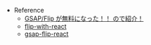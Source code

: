 - Reference
  - [GSAP/Flip が無料になった！！ ので紹介！](https://qiita.com/waterada/items/fd35bbf04ba5a8174968)
  - [flip-with-react](https://greensock.com/forums/topic/27137-flip-with-react/)
  - [gsap-flip-react](https://github.com/rhernandog/gsap-flip-react)
